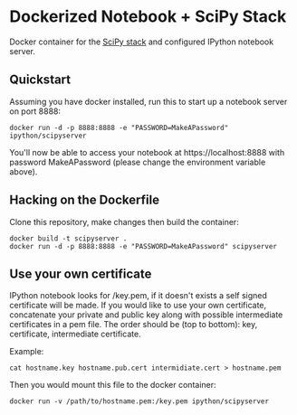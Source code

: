 Dockerized Notebook + SciPy Stack
=================================

Docker container for the [SciPy stack](../scipystack) and configured IPython notebook server.

## Quickstart

Assuming you have docker installed, run this to start up a notebook server on port 8888:

```
docker run -d -p 8888:8888 -e "PASSWORD=MakeAPassword" ipython/scipyserver
```

You'll now be able to access your notebook at https://localhost:8888 with password MakeAPassword (please change the environment variable above).

## Hacking on the Dockerfile

Clone this repository, make changes then build the container:

```
docker build -t scipyserver .
docker run -d -p 8888:8888 -e "PASSWORD=MakeAPassword" scipyserver
```

## Use your own certificate
IPython notebook looks for /key.pem, if it doesn't exists a self signed certificate will be made. If you would like to use your own certificate, concatenate your private and public key along with possible intermediate certificates in a pem file. The order should be (top to bottom): key, certificate, intermediate certificate.

Example:
```
cat hostname.key hostname.pub.cert intermidiate.cert > hostname.pem
```

Then you would mount this file to the docker container:
```
docker run -v /path/to/hostname.pem:/key.pem ipython/scipyserver
```
